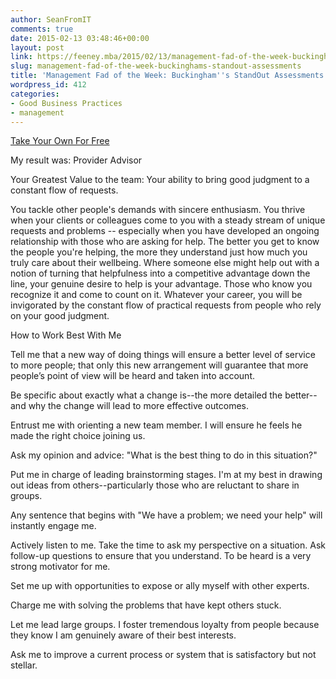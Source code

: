 ```yaml
---
author: SeanFromIT
comments: true
date: 2015-02-13 03:48:46+00:00
layout: post
link: https://feeney.mba/2015/02/13/management-fad-of-the-week-buckinghams-standout-assessments/
slug: management-fad-of-the-week-buckinghams-standout-assessments
title: 'Management Fad of the Week: Buckingham''s StandOut Assessments'
wordpress_id: 412
categories:
- Good Business Practices
- management
---
```


[Take Your Own For Free](http://www.strengthsmining.com/2014/02/persistance-without-purpose-is-just-misplaced-passion/)

My result was: Provider Advisor  


Your Greatest Value to the team:
Your ability to bring good judgment to a constant flow of requests.


You tackle other people's demands with sincere enthusiasm. You thrive when your clients or colleagues come to you with a steady stream of unique requests and problems -- especially when you have developed an ongoing relationship with those who are asking for help. The better you get to know the people you're helping, the more they understand just how much you truly care about their wellbeing. Where someone else might help out with a notion of turning that helpfulness into a competitive advantage down the line, your genuine desire to help is your advantage. Those who know you recognize it and come to count on it. Whatever your career, you will be invigorated by the constant flow of practical requests from people who rely on your good judgment.


How to Work Best With Me


Tell me that a new way of doing things will ensure a better level of service to more people; that only this new arrangement will guarantee that more people’s point of view will be heard and taken into account.




Be specific about exactly what a change is--the more detailed the better--and why the change will lead to more effective outcomes.




Entrust me with orienting a new team member. I will ensure he feels he made the right choice joining us.




Ask my opinion and advice: "What is the best thing to do in this situation?"




Put me in charge of leading brainstorming stages. I'm at my best in drawing out ideas from others--particularly those who are reluctant to share in groups.




Any sentence that begins with "We have a problem; we need your help" will instantly engage me.




Actively listen to me. Take the time to ask my perspective on a situation. Ask follow-up questions to ensure that you understand. To be heard is a very strong motivator for me.




Set me up with opportunities to expose or ally myself with other experts.




Charge me with solving the problems that have kept others stuck.




Let me lead large groups. I foster tremendous loyalty from people because they know I am genuinely aware of their best interests.




Ask me to improve a current process or system that is satisfactory but not stellar.

